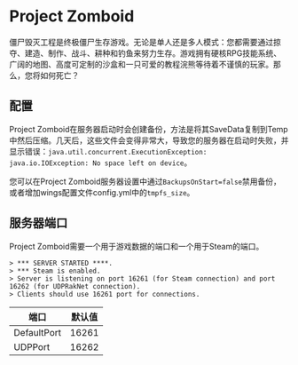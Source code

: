 # Project Zomboid

僵尸毁灭工程是终极僵尸生存游戏。无论是单人还是多人模式：您都需要通过掠夺、建造、制作、战斗、耕种和钓鱼来努力生存。游戏拥有硬核RPG技能系统、广阔的地图、高度可定制的沙盒和一只可爱的教程浣熊等待着不谨慎的玩家。那么，您将如何死亡？

## 配置

Project Zomboid在服务器启动时会创建备份，方法是将其SaveData复制到Temp中然后压缩。几天后，这些文件会变得非常大，导致您的服务器在启动时失败，并显示错误：`java.util.concurrent.ExecutionException: java.io.IOException: No space left on device`。

您可以在Project Zomboid服务器设置中通过`BackupsOnStart=false`禁用备份，或者增加wings配置文件config.yml中的`tmpfs_size`。

## 服务器端口

Project Zomboid需要一个用于游戏数据的端口和一个用于Steam的端口。

```log
> *** SERVER STARTED ****.
> *** Steam is enabled.
> Server is listening on port 16261 (for Steam connection) and port 16262 (for UDPRakNet connection).
> Clients should use 16261 port for connections.
```

| 端口        | 默认值 |
|-------------|---------|
| DefaultPort | 16261   |
| UDPPort     | 16262   | 